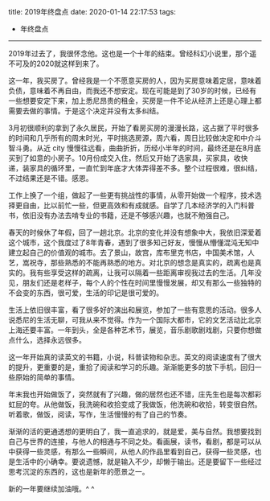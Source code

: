 title: 2019年终盘点
date: 2020-01-14 22:17:53
tags:
- 年终盘点

---

2019年过去了，我很怀念他。这也是一个十年的结束。曾经科幻小说里，那个遥不可及的2020就这样到来了。

这一年，我买房了。曾经我是一个不愿意买房的人，因为买房意味着定居，意味着负债，意味着不再自由，而我还不想安定。现在可能是到了30岁的时候，已经有一些想要安定下来，加上悉尼昂贵的租金，买房是一件不论从经济上还是心理上都需要去做的事情。于是这个决定并没有太多纠结。

3月初很顺利的拿到了永久居民，开始了看房买房的漫漫长路，这占据了平时很多的时间和几乎所有的周末时光，平时挑选房源，周六看，周日比较做决定和中介斗智斗勇。从近 city 慢慢往远看，曲曲折折，历经小半年的时间，最终还是在8月底买到了如意的小房子。10月份成交入住，然后又开始了选家具，买家具，收快递，装家具的循环里，一直忙到年底才大体弄得差不多。整个过程很难，很纠结，不过结果还是不错。感恩。

工作上换了一个组，做起了一些更有挑战性的事情，从零开始做一个程序，技术选择更自由，比以前忙一些，但更高效和有成就感。自学了几本经济学的入门科普书，依旧没有办法去啃专业的书籍，还是不够感兴趣，也就不勉强自己。

春天的时候休了年假，回了一趟北京。北京的变化并没有想象中大，我依旧深爱着这个城市，这个我度过了8年青春，遇到了很多知己好友，慢慢从懵懂混沌无知中建立起自己的价值观的城市。去了景山，故宫，库布里克书店，中国美术馆，人艺，嵩祝寺，那些熟悉的不能再熟悉的地方。对北京的想念是真实的，疏离也是真实的。我有些享受这样的疏离，让我可以隔着一些距离审视我过去的生活。几年没见，朋友们还是老样子，每个人的个性在时间里慢慢发展，却又有那么一些独特的不会变的东西，很可爱，生活的印记是很可爱的。

生活上依旧很丰富，看了很多好的演出和展览，参加了一些有意思的活动。很多人说悉尼的生活无聊，可我从来不觉得。作为一个国际大都市，它的文艺活动比北京上海还要丰富。一年到头，全是各种艺术节，展览，音乐剧歌剧戏剧，只要你想做点什么，选择永远很多。

这一年开始真的读英文的书籍，小说，科普读物和杂志。英文的阅读速度有了很大的提升，更重要的是，重拾了阅读和学习的乐趣。渐渐能更多的放下手机，回归一些原始的简单的事情。

年末我也开始做饭了，突然就有了兴趣，做的居然也还不错，庄先生也是每次都彩虹屁的夸。从他做饭，我洗碗和收拾变成了我做饭，他洗碗和收拾，转变很自然。听着歌，做饭，阅读，写作，生活慢慢的有了自己的节奏。

渐渐的活的更通透想的更明白了，我一直追求的，就是爱，美与自然。我想要找到自己与世界的连接，与他人的相通与不同之处。看画展，读书，看剧，都是可以从中获得一些灵感，有那么一些瞬间，从他人的作品里看到自己，获得一些灵感，也是生活中的小确幸。要说遗憾，就是输入不少，却懒于输出。还是要留下一些经过思考沉淀的东西的，这也是新年的愿景之一。

新的一年要继续加油哦。^ ^
